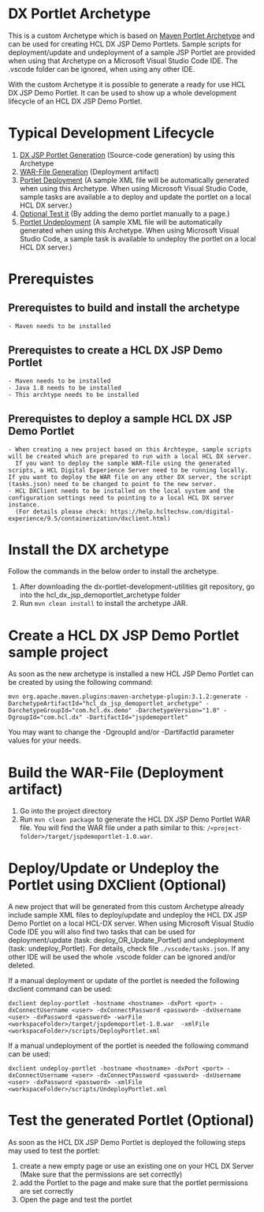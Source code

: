 # DX Portlet Archetype
This is a custom Archetype which is based on [Maven Portlet Archetype](https://maven.apache.org/archetypes/maven-archetype-portlet/) and can be used for creating HCL DX JSP Demo Portlets. Sample scripts for deployment/update and undeployment of a sample JSP Portlet are provided when using that Archetype on a Microsoft Visual Studio Code IDE. The .vscode folder can be ignored, when using any other IDE.

With the custom Archetype it is possible to generate a ready for use HCL DX JSP Demo Portlet. It can be used to show up a whole development lifecycle of an HCL DX JSP Demo Portlet.

# Typical Development Lifecycle
1) [DX JSP Portlet Generation](#create-a-hcl-dx-jsp-demo-portlet-sample-project) (Source-code generation) by using this Archetype
2) [WAR-File Generation](#build-the-war-file-deployment-artifact) (Deployment artifact)
3) [Portlet Deployment](#deployupdate-or-undeploy-the-portlet-using-dxclient-optional) (A sample XML file will be automatically generated when using this Archetype. 
    When using Microsoft Visual Studio Code, sample tasks are available a to deploy and update the portlet on a local HCL DX server.)
4) [Optional Test it](#test-the-generated-portlet-optional) (By adding the demo portlet manually to a page.)
5) [Portlet Undeployment](#deployupdate-or-undeploy-the-portlet-using-dxclient-optional) (A sample XML file will be automatically generated when using this Archetype. 
    When using Microsoft Visual Studio Code, a sample task is available to undeploy the portlet on a local HCL DX server.)


# Prerequistes

  ## Prerequistes to build and install the archetype
    - Maven needs to be installed

  ## Prerequistes to create a HCL DX JSP Demo Portlet
    - Maven needs to be installed
    - Java 1.8 needs to be installed
    - This archtype needs to be installed 

  ## Prerequistes to deploy a sample HCL DX JSP Demo Portlet 
    - When creating a new project based on this Archteype, sample scripts will be created which are prepared to run with a local HCL DX server. 
      If you want to deploy the sample WAR-file using the generated scripts, a HCL Digital Experience Server need to be running locally. If you want to deploy the WAR file on any other DX server, the script (tasks.json) need to be changed to point to the new server.
    - HCL DXClient needs to be installed on the local system and the configuration settings need to pointing to a local HCL DX server instance. 
      (For details please check: https://help.hcltechsw.com/digital-experience/9.5/containerization/dxclient.html)

# Install the DX archetype
Follow the commands in the below order to install the archetype.

1) After downloading the dx-portlet-development-utilities git repository, go into the hcl_dx_jsp_demoportlet_archetype folder
2) Run ```mvn clean install``` to install the archetype JAR.

# Create a HCL DX JSP Demo Portlet sample project
As soon as the new archetype is installed a new HCL JSP Demo Portlet can be created by using the following command: 

```mvn org.apache.maven.plugins:maven-archetype-plugin:3.1.2:generate -DarchetypeArtifactId="hcl_dx_jsp_demoportlet_archetype" -DarchetypeGroupId="com.hcl.dx.demo" -DarchetypeVersion="1.0" -DgroupId="com.hcl.dx" -DartifactId="jspdemoportlet"```

You may want to change the -DgroupId and/or -DartifactId parameter values for your needs. 

# Build the WAR-File (Deployment artifact)
1) Go into the project directory
2) Run  ```mvn clean package``` to generate the HCL DX JSP Demo Portlet WAR file. 
   You will find the WAR file under a path similar to this: 
   ```/<project-folder>/target/jspdemoportlet-1.0.war```.

# Deploy/Update or Undeploy the Portlet using DXClient (Optional)
A new project that will be generated from this custom Archetype already include sample XML files to deploy/update and undeploy the HCL DX JSP Demo Portlet on a local HCL-DX server. When using Microsoft Visual Studio Code IDE you will also find two tasks that can be used for deployment/update (task: deploy_OR_Update_Portlet) and undeployment (task: undeploy_Portlet). For details, check file ```./vscode/tasks.json```. If any other IDE will be used the whole .vscode folder can be ignored and/or deleted. 

If a manual deployment or update of the portlet is needed the following dxclient command can be used:

```dxclient deploy-portlet -hostname <hostname> -dxPort <port> -dxConnectUsername <user> -dxConnectPassword <password> -dxUsername <user> -dxPassword <password> -warFile <workspaceFolder>/target/jspdemoportlet-1.0.war  -xmlFile <workspaceFolder>/scripts/DeployPortlet.xml```

If a manual undeployment of the portlet is needed the following command can be used:

```dxclient undeploy-portlet -hostname <hostname> -dxPort <port> -dxConnectUsername <user> -dxConnectPassword <password> -dxUsername <user> -dxPassword <password> -xmlFile <workspaceFolder>/scripts/UndeployPortlet.xml```

# Test the generated Portlet (Optional)
As soon as the HCL DX JSP Demo Portlet is deployed the following steps may used to test the portlet:

1) create a new empty page or use an existing one on your HCL DX Server (Make sure that the permissions are set correctly)
2) add the Portlet to the page and make sure that the portlet permissions are set correctly
3) Open the page and test the portlet

